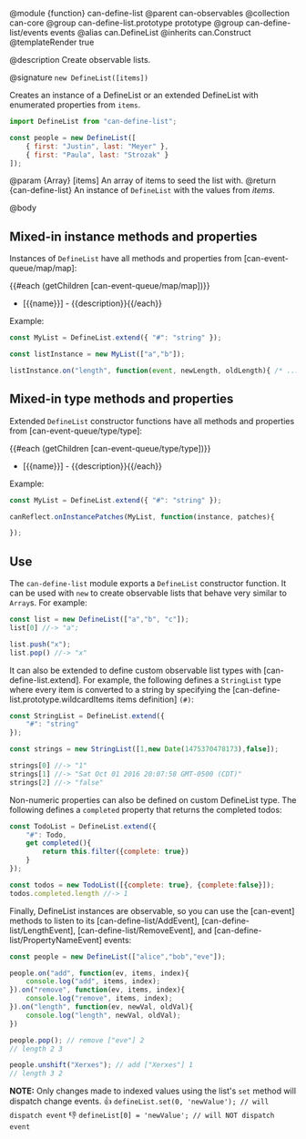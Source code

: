 @module {function} can-define-list
@parent can-observables
@collection can-core
@group can-define-list.prototype prototype
@group can-define-list/events events
@alias can.DefineList
@inherits can.Construct
@templateRender true


@description Create observable lists.

@signature `new DefineList([items])`

Creates an instance of a DefineList or an extended DefineList with enumerated properties from `items`.

```js
import DefineList from "can-define-list";

const people = new DefineList([
	{ first: "Justin", last: "Meyer" },
	{ first: "Paula", last: "Strozak" }
]);
```

  @param {Array} [items] An array of items to seed the list with.
  @return {can-define-list} An instance of `DefineList` with the values from _items_.

@body

## Mixed-in instance methods and properties

Instances of `DefineList` have all methods and properties from
[can-event-queue/map/map]:

{{#each (getChildren [can-event-queue/map/map])}}
- [{{name}}] - {{description}}{{/each}}

Example:

```js
const MyList = DefineList.extend({ "#": "string" });

const listInstance = new MyList(["a","b"]);

listInstance.on("length", function(event, newLength, oldLength){ /* ... */ });
```


## Mixed-in type methods and properties

Extended `DefineList` constructor functions have all methods and properties from
[can-event-queue/type/type]:

{{#each (getChildren [can-event-queue/type/type])}}
- [{{name}}] - {{description}}{{/each}}

Example:

```js
const MyList = DefineList.extend({ "#": "string" });

canReflect.onInstancePatches(MyList, function(instance, patches){

});
```

## Use

The `can-define-list` module exports a `DefineList` constructor function.  It can be used
with `new` to create observable lists that behave very similar to `Array`s.  For example:

```js
const list = new DefineList(["a","b", "c"]);
list[0] //-> "a";

list.push("x");
list.pop() //-> "x"
```

It can also be extended to define custom observable list types with
[can-define-list.extend].  For example, the following defines a `StringList` type
where every item is converted to a string by specifying the [can-define-list.prototype.wildcardItems items definition] `(#)`:

```js
const StringList = DefineList.extend({
	"#": "string"
});

const strings = new StringList([1,new Date(1475370478173),false]);

strings[0] //-> "1"
strings[1] //-> "Sat Oct 01 2016 20:07:58 GMT-0500 (CDT)"
strings[2] //-> "false"
```

Non-numeric properties can also be defined on custom DefineList type.  The following
defines a `completed` property that returns the completed todos:

```js
const TodoList = DefineList.extend({
	"#": Todo,
	get completed(){
		return this.filter({complete: true})
	}
});

const todos = new TodoList([{complete: true}, {complete:false}]);
todos.completed.length //-> 1
```

Finally, DefineList instances are observable, so you can use the [can-event]
methods to listen to its [can-define-list/AddEvent],
[can-define-list/LengthEvent], [can-define-list/RemoveEvent],
and [can-define-list/PropertyNameEvent] events:

```js
const people = new DefineList(["alice","bob","eve"]);

people.on("add", function(ev, items, index){
	console.log("add", items, index);
}).on("remove", function(ev, items, index){
	console.log("remove", items, index);
}).on("length", function(ev, newVal, oldVal){
	console.log("length", newVal, oldVal);
})

people.pop(); // remove ["eve"] 2
// length 2 3

people.unshift("Xerxes"); // add ["Xerxes"] 1
// length 3 2
```

__NOTE:__ Only changes made to indexed values using the list's `set` method will dispatch change events.
👍  `defineList.set(0, 'newValue'); // will dispatch event`
👎  `defineList[0] = 'newValue'; // will NOT dispatch event`
